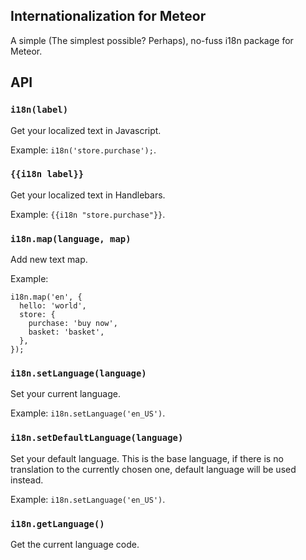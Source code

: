 ## Internationalization for Meteor

A simple (The simplest possible? Perhaps), no-fuss i18n package for Meteor.

## API



### `i18n(label)`

Get your localized text in Javascript.

Example: `i18n('store.purchase');`.



### `{{i18n label}}`

Get your localized text in Handlebars.

Example: `{{i18n "store.purchase"}}`.



### `i18n.map(language, map)`

Add new text map.

Example:

    i18n.map('en', {
      hello: 'world',
      store: {
        purchase: 'buy now',
        basket: 'basket',
      },
    });



### `i18n.setLanguage(language)`

Set your current language.

Example: `i18n.setLanguage('en_US')`.



### `i18n.setDefaultLanguage(language)`

Set your default language. This is the base language, if there is no translation to the currently chosen one,
default language will be used instead.

Example: `i18n.setLanguage('en_US')`.



### `i18n.getLanguage()`

Get the current language code.
